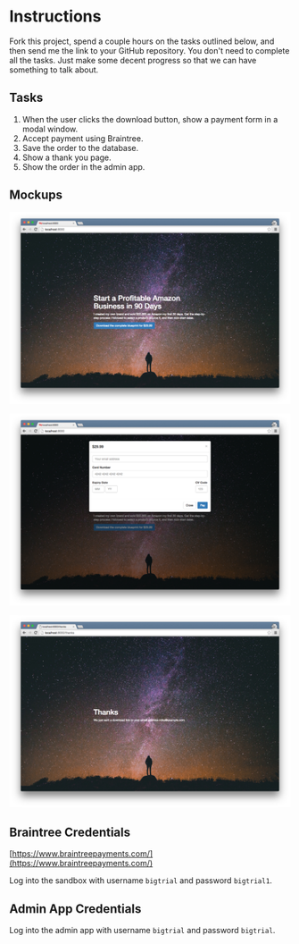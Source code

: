 # Instructions

Fork this project, spend a couple hours on the tasks outlined below, and then send me the link to your GitHub repository. You don't need to complete all the tasks. Just make some decent progress so that we can have something to talk about.

## Tasks

 1. When the user clicks the download button, show a payment form in a modal window.
 2. Accept payment using Braintree.
 3. Save the order to the database.
 4. Show a thank you page.
 5. Show the order in the admin app.

## Mockups

![alt tag](https://raw.githubusercontent.com/mmlin/buynow/master/readme/1-pitch.png)

![alt tag](https://raw.githubusercontent.com/mmlin/buynow/master/readme/2-payment.png)

![alt tag](https://raw.githubusercontent.com/mmlin/buynow/master/readme/3-thanks.png)

## Braintree Credentials

[https://www.braintreepayments.com/](https://www.braintreepayments.com/)

Log into the sandbox with username `bigtrial` and password `bigtrial1`.

## Admin App Credentials

Log into the admin app with username `bigtrial` and password `bigtrial`.
